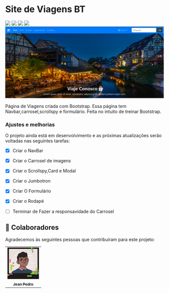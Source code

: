 # Site de Viagens BT

<!---Esses são exemplos. Veja https://shields.io para outras pessoas ou para personalizar este conjunto de escudos. Você pode querer incluir dependências, status do projeto e informações de licença aqui--->

<img src="https://img.shields.io/badge/Bootstrap-563D7C?style=for-the-badge&logo=bootstrap&logoColor=white">
<img src="https://img.shields.io/badge/CSS3-1572B6?style=for-the-badge&logo=css3&logoColor=white">
<img src="https://img.shields.io/badge/HTML5-E34F26?style=for-the-badge&logo=html5&logoColor=white">
<img src="https://img.shields.io/badge/JavaScript-323330?style=for-the-badge&logo=javascript&logoColor=F7DF1E">

<img src="./img/bt-01.png" alt="Imagem de Exemplo da Página">

 Página de Viagens criada com Bootstrap. Essa página tem Navbar,carrosel,scrollspy e formulário.
 Feita no intuito de treinar Bootstrap.

### Ajustes e melhorias

O projeto ainda está em desenvolvimento e as próximas atualizações serão voltadas nas seguintes tarefas:

- [x] Criar o NavBar
- [x] Criar o Carrosel de imagens
- [x] Criar o Scrollspy,Card e Modal
- [x] Criar o Jumbotron 
- [x] Criar O Formulário
- [x] Criar o Rodapé
- [ ] Terminar de Fazer a responsavidade do Carrosel


## 🤝 Colaboradores

Agradecemos às seguintes pessoas que contribuíram para este projeto:

<table>
  <tr>
    <td align="center">
    <a href="#">
        <img src="./img/download20220105163746.png" width="100px;" alt="Foto de um Avatar do Jean"/><br>
        <sub>
          <b>Jean Pedro</b>
        </sub>
      </a>
    </td>
  </tr>
</table>
